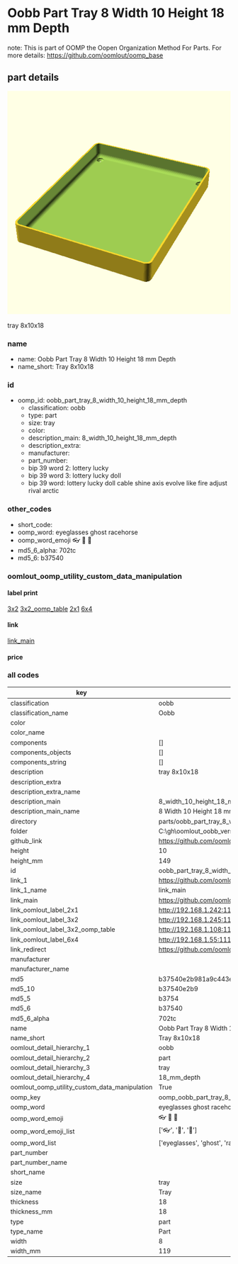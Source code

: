 # Oobb Part Tray 8 Width 10 Height 18 mm Depth  

note: This is part of OOMP the Oopen Organization Method For Parts. For more details: https://github.com/oomlout/oomp_base

##  part details
  

[![](3dpr.png)](3dpr.png)

tray 8x10x18



### name
* name: Oobb Part Tray 8 Width 10 Height 18 mm Depth
* name_short: Tray 8x10x18 
### id
* oomp_id: oobb_part_tray_8_width_10_height_18_mm_depth
  * classification: oobb
  * type: part
  * size: tray
  * color: 
  * description_main: 8_width_10_height_18_mm_depth
  * description_extra: 
  * manufacturer: 
  * part_number: 
  * bip 39 word 2: lottery lucky
  * bip 39 word 3: lottery lucky doll
  * bip 39 word: lottery lucky doll cable shine axis evolve like fire adjust rival arctic

### other_codes
* short_code: 
* oomp_word: eyeglasses ghost racehorse
* oomp_word_emoji :eyeglasses: :ghost: :racehorse:
* md5_6_alpha: 702tc
* md5_6: b37540






### oomlout_oomp_utility_custom_data_manipulation
#### label print
[3x2](http://192.168.1.245:1112/?label=oomp%20702tc)
[3x2_oomp_table](http://192.168.1.108:1112/?label=oomp%20702tc)
[2x1](http://192.168.1.242:1112/?label=oomp%20702tc)
[6x4](http://192.168.1.55:1112/?label=oomp%20702tc)    

#### link

[link_main](https://github.com/oomlout/oomlout_oobb_version_4_generated_parts/tree/main/navigation_oomp/oobb/part/tray/8_width_10_height_18_mm_depth/part)                              

#### price







### all codes 
| key | value |  
| --- | --- |  
| classification | oobb |  
| classification_name | Oobb |  
| color |  |  
| color_name |  |  
| components | [] |  
| components_objects | [] |  
| components_string | [] |  
| description | tray 8x10x18 |  
| description_extra |  |  
| description_extra_name |  |  
| description_main | 8_width_10_height_18_mm_depth |  
| description_main_name | 8 Width 10 Height 18 mm Depth |  
| directory | parts/oobb_part_tray_8_width_10_height_18_mm_depth |  
| folder | C:\gh\oomlout_oobb_version_4_generated_parts\parts\oobb_part_tray_8_width_10_height_18_mm_depth |  
| github_link | https://github.com/oomlout/oomlout_oomp_part_src/tree/main/parts/oobb_part_tray_8_width_10_height_18_mm_depth |  
| height | 10 |  
| height_mm | 149 |  
| id | oobb_part_tray_8_width_10_height_18_mm_depth |  
| link_1 | https://github.com/oomlout/oomlout_oobb_version_4_generated_parts/tree/main/navigation_oomp/oobb/part/tray/8_width_10_height_18_mm_depth/part |  
| link_1_name | link_main |  
| link_main | https://github.com/oomlout/oomlout_oobb_version_4_generated_parts/tree/main/navigation_oomp/oobb/part/tray/8_width_10_height_18_mm_depth/part |  
| link_oomlout_label_2x1 | http://192.168.1.242:1112/?label=oomp%20702tc |  
| link_oomlout_label_3x2 | http://192.168.1.245:1112/?label=oomp%20702tc |  
| link_oomlout_label_3x2_oomp_table | http://192.168.1.108:1112/?label=oomp%20702tc |  
| link_oomlout_label_6x4 | http://192.168.1.55:1112/?label=oomp%20702tc |  
| link_redirect | https://github.com/oomlout/oomlout_oobb_version_4_generated_parts/tree/main/parts/oobb_tray_08_10_18 |  
| manufacturer |  |  
| manufacturer_name |  |  
| md5 | b37540e2b981a9c443e2f1fe81612c20 |  
| md5_10 | b37540e2b9 |  
| md5_5 | b3754 |  
| md5_6 | b37540 |  
| md5_6_alpha | 702tc |  
| name | Oobb Part Tray 8 Width 10 Height 18 mm Depth |  
| name_short | Tray 8x10x18  |  
| oomlout_detail_hierarchy_1 | oobb |  
| oomlout_detail_hierarchy_2 | part |  
| oomlout_detail_hierarchy_3 | tray |  
| oomlout_detail_hierarchy_4 | 18_mm_depth |  
| oomlout_oomp_utility_custom_data_manipulation | True |  
| oomp_key | oomp_oobb_part_tray_8_width_10_height_18_mm_depth |  
| oomp_word | eyeglasses ghost racehorse |  
| oomp_word_emoji | :eyeglasses: :ghost: :racehorse: |  
| oomp_word_emoji_list | [':eyeglasses:', ':ghost:', ':racehorse:'] |  
| oomp_word_list | ['eyeglasses', 'ghost', 'racehorse'] |  
| part_number |  |  
| part_number_name |  |  
| short_name |  |  
| size | tray |  
| size_name | Tray |  
| thickness | 18 |  
| thickness_mm | 18 |  
| type | part |  
| type_name | Part |  
| width | 8 |  
| width_mm | 119 |  
